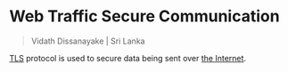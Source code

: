 # Web Traffic Secure Communication

> Vidath Dissanayake | Sri Lanka

[TLS](secure%20communication%20protocols/TLS.md) protocol is used to secure data being sent over [the Internet](../../network/the%20Internet/the%20Internet.md).